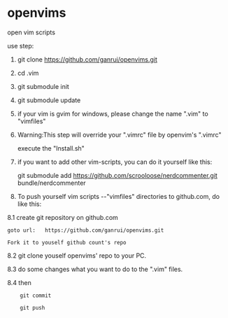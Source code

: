 openvims
========
open vim scripts

use step:

1.    git clone https://github.com/ganrui/openvims.git

2.    cd .vim

3.    git submodule init

4.    git submodule update

5. if your vim is gvim for windows, please change the name ".vim" to "vimfiles"

6. Warning:This step will override your ".vimrc" file by openvim's ".vimrc" 

    execute the "Install.sh" 

7. if you want to add other vim-scripts, you can do it yourself like this:

    git submodule add https://github.com/scrooloose/nerdcommenter.git bundle/nerdcommenter

8. To push yourself vim scripts --"vimfiles" directories to github.com, do like this:
    
8.1 create git repository on github.com

    goto url:   https://github.com/ganrui/openvims.git

    Fork it to youself github count's repo

8.2 git clone youself openvims' repo to your PC.

8.3 do some changes what you want to do to the ".vim" files.

8.4 then

        git commit 

        git push


